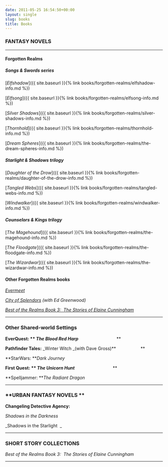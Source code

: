 ```yaml
---
date: 2011-05-25 16:54:50+00:00
layout: single
slug: books
title: Books
---
```


### **FANTASY NOVELS**

* * *

#### **Forgotten Realms**

##### **Songs & Swords series**

[_Elfshadow_]({{ site.baseurl }}{% link books/forgotten-realms/elfshadow-info.md %})

[_Elfsong_]({{ site.baseurl }}{% link books/forgotten-realms/elfsong-info.md %})

[_Silver Shadows_]({{ site.baseurl }}{% link books/forgotten-realms/silver-shadows-info.md %})

[_Thornhold_]({{ site.baseurl }}{% link books/forgotten-realms/thornhold-info.md %})

[_Dream Spheres_]({{ site.baseurl }}{% link books/forgotten-realms/the-dream-spheres-info.md %})

##### **Starlight & Shadows trilogy**

[_Daughter of the Drow_]({{ site.baseurl }}{% link books/forgotten-realms/daughter-of-the-drow-info.md %})

[_Tangled Webs_]({{ site.baseurl }}{% link books/forgotten-realms/tangled-webs-info.md %})

[_Windwalker_]({{ site.baseurl }}{% link books/forgotten-realms/windwalker-info.md %})

##### **Counselors & Kings trilogy**

[_The Magehound_]({{ site.baseurl }}{% link books/forgotten-realms/the-magehound-info.md %})

[_The Floodgate_]({{ site.baseurl }}{% link books/forgotten-realms/the-floodgate-info.md %})

[_The Wizardwar_]({{ site.baseurl }}{% link books/forgotten-realms/the-wizardwar-info.md %})

#### **Other Forgotten Realms books**




[_Evermeet_](http://www.elainecunningham.com/?page_id=2199&preview=true)




_[City of Splendors](http://www.elainecunningham.com/?page_id=2386&preview=true) (with Ed Greenwood)_




[_Best of the Realms Book 3:  The Stories of Elaine Cunningham_](http://www.elainecunningham.com/?page_id=2393&preview=true)






* * *





### **Other Shared-world Settings**




**EverQuest: ** _The Blood Red Harp_**                               **




**Pathfinder Tales:** _Winter Witch _(with Dave Gross)**                    **




**StarWars: **_Dark Journey_




**First Quest: ** _The Unicorn Hunt_**                               **




**Spelljammer: **_The Radiant Dragon_






* * *





### **URBAN FANTASY NOVELS **




**Changeling Detective Agency:**




_Shadows in the Darkness_




_Shadows in the Starlight  _






* * *





### **SHORT STORY COLLECTIONS**




_Best of the Realms Book 3:  The Stories of Elaine Cunningham_






* * *




